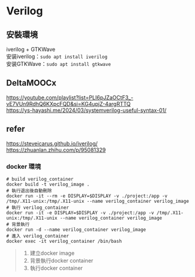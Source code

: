 # Verilog


## 安裝環境
iverilog + GTKWave  
安装iverilog：`sudo apt install iverilog`  
安装GTKWave：`sudo apt install gtkwave`  

## DeltaMOOCx
https://youtube.com/playlist?list=PLI6pJZaOCtF3_-vE7VUn9RdhQ6KXpcFQD&si=KG4upjZ-4argRTTQ  
https://ys-hayashi.me/2024/03/systemverilog-useful-syntax-01/

## refer
https://steveicarus.github.io/iverilog/  
https://zhuanlan.zhihu.com/p/95081329

### docker 環境
```docker
# build verilog_container
docker build -t verilog_image .
# 執行退出後自動刪除
docker run -it --rm -e DISPLAY=$DISPLAY -v ./project:/app -v /tmp/.X11-unix:/tmp/.X11-unix --name verilog_container verilog_image 
# 執行 verilog_container
docker run -it -e DISPLAY=$DISPLAY -v ./project:/app -v /tmp/.X11-unix:/tmp/.X11-unix --name verilog_container verilog_image 
# 背景執行
docker run -d --name verilog_container verilog_image 
# 進入 verilog_container
docker exec -it verilog_container /bin/bash
```
> 1. 建立docker image
> 2. 背景執行docker container
> 3. 執行docker container
